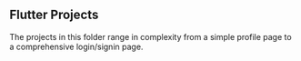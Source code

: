 ## Flutter Projects
The projects in this folder range in complexity from a simple profile page to a comprehensive login/signin page.

